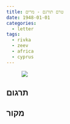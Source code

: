 ```yaml
---
title: טרם תורגם - מרים
date: 1948-01-01
categories:
  - letter
tags:
  - rivka
  - zeev
  - africa
  - cyprus
---
```


<figure class="half">
    <a  href="/pupko-papers/assets/images/1948-01-01-miriam-cyprus-unknown-date.jpg">
    <img src="/pupko-papers/assets/images/1948-01-01-miriam-cyprus-unknown-date.jpg"></a>
</figure>

## תרגום

## מקור


